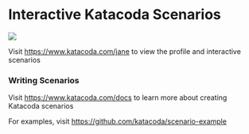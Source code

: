 # Interactive Katacoda Scenarios

[![](http://shields.katacoda.com/katacoda/jane/count.svg)](https://www.katacoda.com/jane "Get your profile on Katacoda.com")

Visit https://www.katacoda.com/jane to view the profile and interactive scenarios

### Writing Scenarios
Visit https://www.katacoda.com/docs to learn more about creating Katacoda scenarios

For examples, visit https://github.com/katacoda/scenario-example

